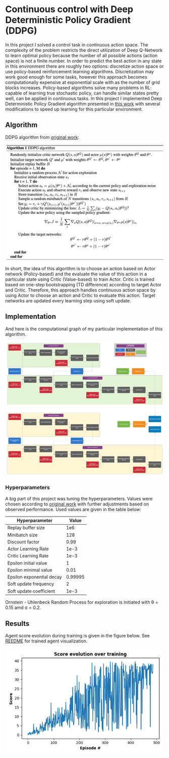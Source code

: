 [//]: # (Image References)

[image1]: figures/graph.png
[image2]: figures/algorithm.png
[image3]: figures/score_ddpg.png

# Continuous control with Deep Deterministic Policy Gradient (DDPG)

In this project I solved a control task in continuous action space. The complexity of the problem restricts the direct utilization of Deep Q-Network to learn optimal policy because the number of all possible actions (action space) is not a finite number. In order to predict the best action in any state in this environment there are roughly two options: discretize action space or use policy-based reinforcement learning algorithms. Discretization may work good enough for some tasks, however this approach becomes computationally expensive at exponential scale with as the number of grid blocks increases. Policy-based algorithms solve many problems in  RL: capable of learning true stochastic policy, can handle similar states pretty well, can be applied in continuous tasks. In this project I implemented Deep Deterministic Policy Gradient algorithm presented in [this work](https://arxiv.org/abs/1509.02971) with several modifications to speed up learning for this particular environment.

## Algorithm

DDPG algorithm from [original work](https://arxiv.org/abs/1509.02971):

![DDPG algorithm][image2]

In short, the idea of this algorithm is to choose an action based on Actor network (Policy-based) and the evaluate the value of this action in a particular state using Critic (Value-based) to train Actor. Critic is trained based on one-step bootstrapping (TD difference) according to target Actor and Critic. Therefore, this approach handles continuous action space by using Actor to choose an action and Critic to evaluate this action. Target networks are updated every learning step using soft update. 

## Implementation

And here is the computational graph of my particular implementation of this algorithm.

![DDPG computational graph][image1]

### Hyperparameters

A big part of this project was tuning the hyperparameters. Values were chosen according to [original work](https://arxiv.org/abs/1509.02971) with further adjustments based on observed performance. Used values are given in the table below:

| Hyperparameter            	| Value   	|
|---------------------------	|---------	|
| Replay buffer size        	| 1e6     	|
| Minibatch size            	| 128     	|
| Discount factor           	| 0.99    	|
| Actor Learning Rate       	| 1e-3    	|
| Critic Learning Rate      	| 1e-3    	|
| Epsilon initial value     	| 1       	|
| Epsilon minimal value     	| 0.01    	|
| Epsilon exponential decay 	| 0.99995 	|
| Soft update frequency     	| 2       	|
| Soft update coefficient   	| 1e-3    	|

Ornstein - Uhlenbeck Random Process for exploration is initiated with &theta; = 0.15 amd &sigma; = 0.2. 

## Results

Agent score evolution during training is given in the figure below. See [REEDME](README.md) for trained agent visualization.

![Score][image3]
